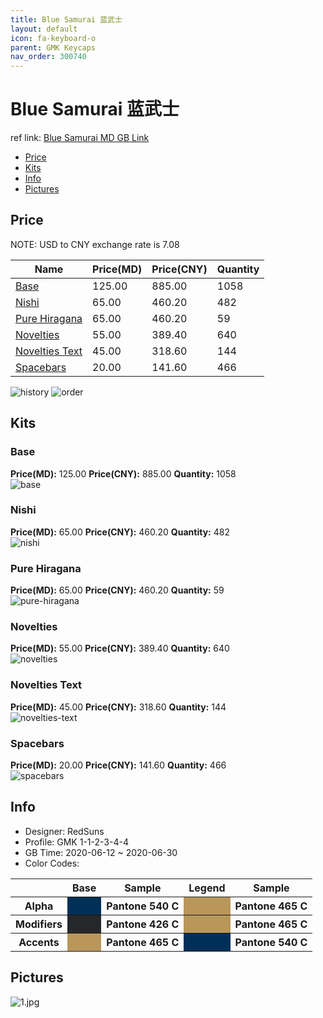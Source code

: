 ```yaml
---
title: Blue Samurai 蓝武士
layout: default
icon: fa-keyboard-o
parent: GMK Keycaps
nav_order: 300740
---
```


# Blue Samurai 蓝武士

ref link: [Blue Samurai MD GB Link](https://drop.com/buy/drop-redsuns-gmk-blue-samurai-custom-keycap-set)  
* [Price](#price)  
* [Kits](#kits)  
* [Info](#info)  
* [Pictures](#pictures)  


## Price  

NOTE: USD to CNY exchange rate is 7.08

| Name          | Price(MD)    |  Price(CNY) | Quantity |
| ------------- | ------------ |  ---------- | -------- |
|[Base](#base)|125.00|885.00|1058|
|[Nishi](#nishi)|65.00|460.20|482|
|[Pure Hiragana](#pure-hiragana)|65.00|460.20|59|
|[Novelties](#novelties)|55.00|389.40|640|
|[Novelties Text](#novelties-text)|45.00|318.60|144|
|[Spacebars](#spacebars)|20.00|141.60|466|

<img src="{{ 'assets/images/gmk-keycaps/bluesamurai/history.png' | relative_url }}" alt="history" class="image featured">
<img src="{{ 'assets/images/gmk-keycaps/bluesamurai/order.png' | relative_url }}" alt="order" class="image featured">

## Kits  
### Base  
**Price(MD):** 125.00    **Price(CNY):** 885.00    **Quantity:** 1058  
<img src="{{ 'assets/images/gmk-keycaps/bluesamurai/kits_pics/base.jpg' | relative_url }}" alt="base" class="image featured">

### Nishi  
**Price(MD):** 65.00    **Price(CNY):** 460.20    **Quantity:** 482  
<img src="{{ 'assets/images/gmk-keycaps/bluesamurai/kits_pics/nishi.jpg' | relative_url }}" alt="nishi" class="image featured">

### Pure Hiragana  
**Price(MD):** 65.00    **Price(CNY):** 460.20    **Quantity:** 59  
<img src="{{ 'assets/images/gmk-keycaps/bluesamurai/kits_pics/pure-hiragana.jpg' | relative_url }}" alt="pure-hiragana" class="image featured">

### Novelties  
**Price(MD):** 55.00    **Price(CNY):** 389.40    **Quantity:** 640  
<img src="{{ 'assets/images/gmk-keycaps/bluesamurai/kits_pics/novelties.jpg' | relative_url }}" alt="novelties" class="image featured">

### Novelties Text  
**Price(MD):** 45.00    **Price(CNY):** 318.60    **Quantity:** 144  
<img src="{{ 'assets/images/gmk-keycaps/bluesamurai/kits_pics/novelties-text.jpg' | relative_url }}" alt="novelties-text" class="image featured">

### Spacebars  
**Price(MD):** 20.00    **Price(CNY):** 141.60    **Quantity:** 466  
<img src="{{ 'assets/images/gmk-keycaps/bluesamurai/kits_pics/spacebars.jpg' | relative_url }}" alt="spacebars" class="image featured">


## Info  
* Designer: RedSuns  
* Profile: GMK 1-1-2-3-4-4  
* GB Time: 2020-06-12 ~ 2020-06-30  
* Color Codes:  

<table style="width:100%">
  <tr>
    <th> </th>
    <th>Base</th>
    <th>Sample</th>
    <th>Legend</th>
    <th>Sample</th>
  </tr>
  <tr>
    <th>Alpha</th>
    <th style="background-color: #003057;">&#160;</th>
    <th><b> Pantone 540 C </b></th>
    <th style="background-color: #b9975b;">&#160;</th>
    <th><b> Pantone 465 C </b></th>
  </tr>
  <tr>
    <th>Modifiers</th>
    <th style="background-color: #25282a;">&#160;</th>
    <th><b> Pantone 426 C </b></th>
    <th style="background-color: #b9975b;">&#160;</th>
    <th><b> Pantone 465 C </b></th>
  </tr>
  <tr>
    <th>Accents</th>
    <th style="background-color: #b9975b;">&#160;</th>
    <th><b> Pantone 465 C </b></th>
    <th style="background-color: #003057;">&#160;</th>
    <th><b> Pantone 540 C </b></th>
  </tr>
</table>

## Pictures  
<img src="{{ 'assets/images/gmk-keycaps/bluesamurai/rendering_pics/1.jpg' | relative_url }}" alt="1.jpg" class="image featured">

